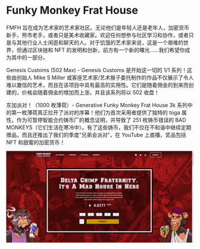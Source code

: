 # Funky Monkey Frat House

FMFH 旨在成为艺术家的艺术家社区。无论他们是年轻人还是老年人，加密货币新手，熊市老手，或者只是美术收藏家。欢迎任何想参与社区学习和协作，或者只是与其他行业人士闲逛和聊天的人。对于饥饿的艺术家来说，这是一个艰难的世界，但通过区块链和 NFT 的发明和创新，前方有一个新的曙光……我们希望你成为其中的一部分。

Genesis Customs (502 Max) - Genesis Customs 是开始这一切的 1/1 系列！这些由创始人 Mike S Miller 或客座艺术家/艺术猴子委托制作的作品不仅展示了令人难以置信的艺术，而且在该项目中具有最高的实用性。它们是随着佣金的到来而创建的，价格会随着佣金的增加而上涨，并且该系列将以 502 收盘！

东加派对！（1000 枚薄荷）- Generative Funky Monkey Frat House 3k 系列中的第一枚薄荷真正拉开了派对的序幕！他们为首次采用者提供了独特的 toga 属性，作为可暂停智能合约铸币厂的概念证明，并导致了 251 枚铸币错误的 BAD MONKEYS（它们生活在寒冷中）。有了这些铸币，我们不仅在不和谐中继续定期赠品，而且还推出了我们的季度“兄弟会派对”，在 YouTube 上直播，奖品包括 NFT 和甜蜜的加密货币！

![nft](2ccd9922-0105-485a-94e8-03d82546ec28_.png)
